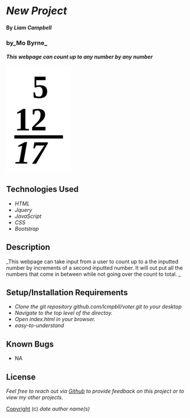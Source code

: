 # _New Project_

#### By _Liam Campbell_
### by_Mo Byrne_

#### _This webpage can count up to any number by any number_

![Numbers adding](img/add.jpeg)

## Technologies Used

* _HTML_
* _Jquery_
* _JavaScript_
* _CSS_
* _Bootstrap_

## Description

_This webpage can take input from a user to count up to a the inputted number by increments of a second inputted number. It will out put all the numbers that come in between while not going over the count to total. _

## Setup/Installation Requirements

* _Clone the git repository github.com/lcmpbll/voter.git to your desktop_
* _Navigate to the top level of the directoy._
* _Open index.html in your browser._
* _easy-to-understand_




## Known Bugs

* NA

## License

_Feel free to reach out via [Github](github.com.lcmpbll) to provide feedback on this project or to view my other projects._

[Copyright](LICENSE) (c) _date_ _author name(s)_